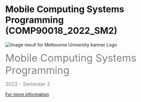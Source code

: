 # Mobile Computing Systems Programming (COMP90018_2022_SM2)

<img src="https://encrypted-tbn0.gstatic.com/images?q=tbn%3AANd9GcTkQXMRzVkEKBiGVfNn5iAV8oI_g0wZwIE2XsEbv17BnjWmWbaM" alt="Image result for Melbourne University banner Logo">

<span style="color: #808080; font-size: 24pt;" data-darkreader-inline-color="">Mobile Computing Systems Programming</span>

<span style="color: #808080; font-size: 12pt;" data-darkreader-inline-color="">2022 - Semester 2</span>


[For more information](https://raw.githubusercontent.com/R-HUA/COMP90018-Android-App/main/README.pptx)
